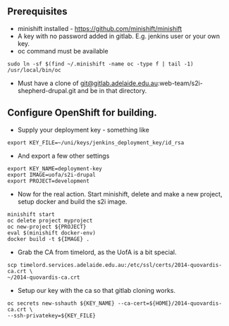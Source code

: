 ## Prerequisites

* minishift installed - https://github.com/minishift/minishift
* A key with no password added in gitlab. E.g. jenkins user or your own key.
* oc command must be available
```
sudo ln -sf $(find ~/.minishift -name oc -type f | tail -1) /usr/local/bin/oc
```
* Must have a clone of git@gitlab.adelaide.edu.au:web-team/s2i-shepherd-drupal.git and be in that directory.

## Configure OpenShift for building.

* Supply your deployment key - something like
```
export KEY_FILE=~/uni/keys/jenkins_deployment_key/id_rsa
```

* And export a few other settings
```
export KEY_NAME=deployment-key
export IMAGE=uofa/s2i-drupal
export PROJECT=development
```

* Now for the real action. Start minishift, delete and make a new project, setup docker 
and build the s2i image.
```
minishift start
oc delete project myproject
oc new-project ${PROJECT}
eval $(minishift docker-env)
docker build -t ${IMAGE} .
```

* Grab the CA from timelord, as the UofA is a bit special.
```
scp timelord.services.adelaide.edu.au:/etc/ssl/certs/2014-quovardis-ca.crt \
~/2014-quovardis-ca.crt
```

* Setup our key with the ca so that gitlab cloning works.
```
oc secrets new-sshauth ${KEY_NAME} --ca-cert=${HOME}/2014-quovardis-ca.crt \
--ssh-privatekey=${KEY_FILE}
```
